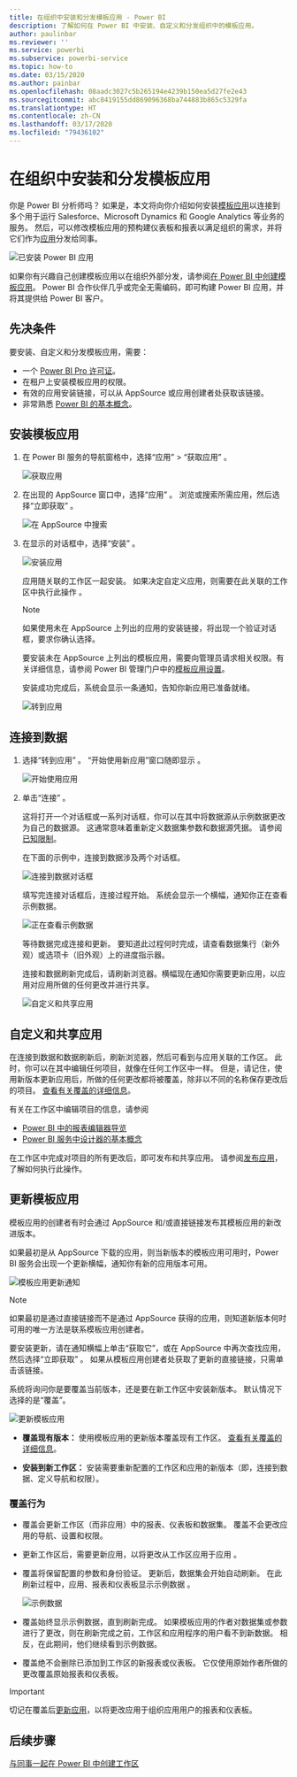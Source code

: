 ```yaml
---
title: 在组织中安装和分发模板应用 - Power BI
description: 了解如何在 Power BI 中安装、自定义和分发组织中的模板应用。
author: paulinbar
ms.reviewer: ''
ms.service: powerbi
ms.subservice: powerbi-service
ms.topic: how-to
ms.date: 03/15/2020
ms.author: painbar
ms.openlocfilehash: 08aadc3027c5b265194e4239b150ea5d27fe2e43
ms.sourcegitcommit: abc8419155dd869096368ba744883b865c5329fa
ms.translationtype: HT
ms.contentlocale: zh-CN
ms.lasthandoff: 03/17/2020
ms.locfileid: "79436102"
---
```

# <a name="install-and-distribute-template-apps-in-your-organization"></a>在组织中安装和分发模板应用

你是 Power BI 分析师吗？ 如果是，本文将向你介绍如何安装[模板应用](service-template-apps-overview.md)以连接到多个用于运行 Salesforce、Microsoft Dynamics 和 Google Analytics 等业务的服务。 然后，可以修改模板应用的预构建仪表板和报表以满足组织的需求，并将它们作为[应用](consumer/end-user-apps.md)分发给同事。 

![已安装 Power BI 应用](media/service-template-apps-install-distribute/power-bi-get-apps.png)

如果你有兴趣自己创建模板应用以在组织外部分发，请参阅[在 Power BI 中创建模板应用](service-template-apps-create.md)。 Power BI 合作伙伴几乎或完全无需编码，即可构建 Power BI 应用，并将其提供给 Power BI 客户。 

## <a name="prerequisites"></a>先决条件  

要安装、自定义和分发模板应用，需要： 

* 一个 [Power BI Pro 许可证](service-self-service-signup-for-power-bi.md)。
* 在租户上安装模板应用的权限。
* 有效的应用安装链接，可以从 AppSource 或应用创建者处获取该链接。
* 非常熟悉 [Power BI 的基本概念](service-basic-concepts.md)。

## <a name="install-a-template-app"></a>安装模板应用

1. 在 Power BI 服务的导航窗格中，选择“应用” > “获取应用”   。

    ![获取应用](media/service-template-apps-install-distribute/power-bi-get-apps-arrow.png)

1. 在出现的 AppSource 窗口中，选择“应用”  。 浏览或搜索所需应用，然后选择“立即获取”  。

    ![在 AppSource 中搜索](media/service-template-apps-install-distribute/power-bi-appsource.png)

1. 在显示的对话框中，选择“安装”  。

    ![安装应用](media/service-template-apps-install-distribute/power-install-dialog.png)
    
    应用随关联的工作区一起安装。 如果决定自定义应用，则需要在此关联的工作区中执行此操作  。

    > [!NOTE]
    > 如果使用未在 AppSource 上列出的应用的安装链接，将出现一个验证对话框，要求你确认选择。
    >
    >要安装未在 AppSource 上列出的模板应用，需要向管理员请求相关权限。有关详细信息，请参阅 Power BI 管理门户中的[模板应用设置](service-admin-portal.md#template-apps-settings)。

    安装成功完成后，系统会显示一条通知，告知你新应用已准备就绪。

    ![转到应用](media/service-template-apps-install-distribute/power-bi-go-to-app.png)

## <a name="connect-to-data"></a>连接到数据

1. 选择“转到应用”  。 “开始使用新应用”窗口随即显示  。

   ![开始使用应用](media/service-template-apps-install-distribute/power-bi-template-app-get-started.png)

1. 单击“连接”  。
    
    这将打开一个对话框或一系列对话框，你可以在其中将数据源从示例数据更改为自己的数据源。 这通常意味着重新定义数据集参数和数据源凭据。 请参阅[已知限制](service-template-apps-tips.md#known-limitations)。
    
    在下面的示例中，连接到数据涉及两个对话框。

   ![连接到数据对话框](media/service-template-apps-install-distribute/power-bi-template-app-connect-to-data-dialogs.png)

    填写完连接对话框后，连接过程开始。 系统会显示一个横幅，通知你正在查看示例数据。

    ![正在查看示例数据](media/service-template-apps-install-distribute/power-bi-template-app-viewing-sample-data.png)

    等待数据完成连接和更新。 要知道此过程何时完成，请查看数据集行（新外观）或选项卡（旧外观）上的进度指示器。

   连接和数据刷新完成后，请刷新浏览器。横幅现在通知你需要更新应用，以应用对应用所做的任何更改并进行共享。

    ![自定义和共享应用](media/service-template-apps-install-distribute/power-bi-template-app-customize-share.png)

## <a name="customize-and-share-the-app"></a>自定义和共享应用

在连接到数据和数据刷新后，刷新浏览器，然后可看到与应用关联的工作区。 此时，你可以在其中编辑任何项目，就像在任何工作区中一样。 但是，请记住，使用新版本更新应用后，所做的任何更改都将被覆盖，除非以不同的名称保存更改后的项目。 [查看有关覆盖的详细信息](#overwrite-behavior)。

有关在工作区中编辑项目的信息，请参阅
* [Power BI 中的报表编辑器导览](service-the-report-editor-take-a-tour.md)
* [Power BI 服务中设计器的基本概念](service-basic-concepts.md)

在工作区中完成对项目的所有更改后，即可发布和共享应用。 请参阅[发布应用](service-create-distribute-apps.md#publish-your-app)，了解如何执行此操作。

## <a name="update-a-template-app"></a>更新模板应用

模板应用的创建者有时会通过 AppSource 和/或直接链接发布其模板应用的新改进版本。

如果最初是从 AppSource 下载的应用，则当新版本的模板应用可用时，Power BI 服务会出现一个更新横幅，通知你有新的应用版本可用。

  ![模板应用更新通知](media/service-template-apps-install-distribute/power-bi-new-app-version-notification.png)

>[!NOTE]
>如果最初是通过直接链接而不是通过 AppSource 获得的应用，则知道新版本何时可用的唯一方法是联系模板应用创建者。

  要安装更新，请在通知横幅上单击“获取它”，或在 AppSource 中再次查找应用，然后选择“立即获取”   。 如果从模板应用创建者处获取了更新的直接链接，只需单击该链接。
  
  系统将询问你是要覆盖当前版本，还是要在新工作区中安装新版本。 默认情况下选择的是“覆盖”。

  ![更新模板应用](media/service-template-apps-install-distribute/power-bi-update-app-overwrite.png)

- **覆盖现有版本：** 使用模板应用的更新版本覆盖现有工作区。 [查看有关覆盖的详细信息](#overwrite-behavior)。

- **安装到新工作区：** 安装需要重新配置的工作区和应用的新版本（即，连接到数据、定义导航和权限）。

### <a name="overwrite-behavior"></a>覆盖行为

* 覆盖会更新工作区（而非应用）中的报表、仪表板和数据集。 覆盖不会更改应用的导航、设置和权限。
* 更新工作区后，需要更新应用，以将更改从工作区应用于应用  。
* 覆盖将保留配置的参数和身份验证。 更新后，数据集会开始自动刷新。 在此刷新过程中，应用、报表和仪表板显示示例数据  。

  ![示例数据](media/service-template-apps-install-distribute/power-bi-sample-data.png)

* 覆盖始终显示示例数据，直到刷新完成。 如果模板应用的作者对数据集或参数进行了更改，则在刷新完成之前，工作区和应用程序的用户看不到新数据。 相反，在此期间，他们继续看到示例数据。
* 覆盖绝不会删除已添加到工作区的新报表或仪表板。 它仅使用原始作者所做的更改覆盖原始报表和仪表板。

>[!IMPORTANT]
>切记在覆盖后[更新应用](#customize-and-share-the-app)，以将更改应用于组织应用用户的报表和仪表板。

## <a name="next-steps"></a>后续步骤

[与同事一起在 Power BI 中创建工作区](service-create-workspaces.md)
